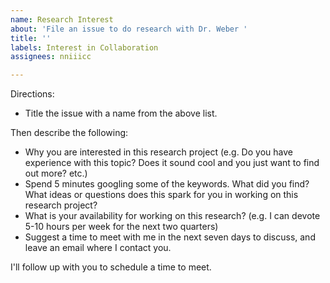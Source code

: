 ```yaml
---
name: Research Interest
about: 'File an issue to do research with Dr. Weber '
title: ''
labels: Interest in Collaboration
assignees: nniiicc

---
```


Directions: 
- Title the issue with a name from the above list. 

Then describe the following:
- Why you are interested in this research project (e.g. Do you have experience with this topic? Does it sound cool and you just want to find out more? etc.)
- Spend 5 minutes googling some of the keywords. What did you find? What ideas or questions does this spark for you in working on this research project?
- What is your availability for working on this research? (e.g. I can devote 5-10 hours per week for the next two quarters)
- Suggest a time to meet with me in the next seven days to discuss, and leave an email where I contact you.


I'll follow up with you to schedule a time to meet.
